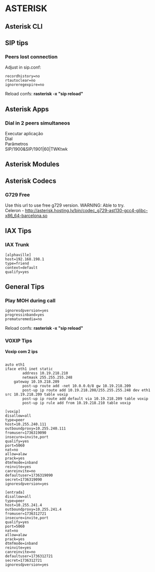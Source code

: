 # ASTERISK

## Asterisk CLI

## SIP tips

### Peers lost connection

Adjust in sip.conf:
```
recordhistory=no
rtautoclear=no
ignoreregexpire=no
```

Reload confs: **rasterisk -x "sip reload"**

## Asterisk Apps

### Dial in 2 peers simultaneos

Executar aplicação  
Dial  
Parâmetros  
SIP/1900&SIP/1901|60|TWKtwk  

## Asterisk Modules

## Asterisk Codecs

### G729 Free

Use this url to use free g729 version. WARNING: Able to try.  
Celeron - http://asterisk.hosting.lv/bin/codec_g729-ast130-gcc4-glibc-x86_64-barcelona.so

## IAX Tips

### IAX Trunk

```
[alphaville]
host=192.168.198.1
type=friend
context=default
qualify=yes
```

## General Tips

### Play MOH during call

```
ignoresdpversion=yes
progressinband=yes
prematuremedia=no
```
Reload confs: **rasterisk -x "sip reload"**

### VOXIP Tips

**Voxip com 2 ips**

```Exemplo de eth1

auto eth1
iface eth1 inet static
        address 10.19.218.210
        netmask 255.255.255.248
	gateway 10.19.218.209
        post-up route add -net 10.0.0.0/8 gw 10.19.218.209
        post-up ip route add 10.19.218.208/255.255.255.248 dev eth1 src 10.19.218.209 table voxip
        post-up ip route add default via 10.19.218.209 table voxip
        post-up ip rule add from 10.19.218.210 table voxip
```
```
[voxip]
disallow=all
type=peer
host=10.255.240.111
outboundproxy=10.255.240.111
fromuser=1736319090
insecure=invite,port
qualify=yes
port=5060
nat=no
allow=alaw
prack=yes
dtmfmode=inband
reinvite=yes
canreinvite=no
defaultuser=1736319090
secret=1736319090
ignoresdpversion=yes
```
```
[entrada]
disallow=all
type=peer
host=10.255.241.4
outboundproxy=10.255.241.4
fromuser=1736312721
insecure=invite,port
qualify=yes
port=5060
nat=no
allow=alaw
prack=yes
dtmfmode=inband
reinvite=yes
canreinvite=no
defaultuser=1736312721
secret=1736312721
ignoresdpversion=yes
```